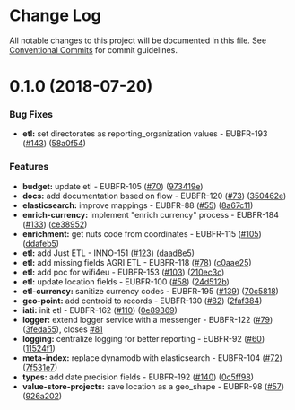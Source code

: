 # Change Log

All notable changes to this project will be documented in this file.
See [Conventional Commits](https://conventionalcommits.org) for commit guidelines.

<a name="0.1.0"></a>
# 0.1.0 (2018-07-20)


### Bug Fixes

* **etl:** set directorates as reporting_organization values - EUBFR-193 ([#143](https://github.com/ec-europa/eubfr-data-lake/issues/143)) ([58a0f54](https://github.com/ec-europa/eubfr-data-lake/commit/58a0f54))


### Features

* **budget:** update etl - EUBFR-105 ([#70](https://github.com/ec-europa/eubfr-data-lake/issues/70)) ([973419e](https://github.com/ec-europa/eubfr-data-lake/commit/973419e))
* **docs:** add documentation based on flow - EUBFR-120 ([#73](https://github.com/ec-europa/eubfr-data-lake/issues/73)) ([350462e](https://github.com/ec-europa/eubfr-data-lake/commit/350462e))
* **elasticsearch:** improve mappings - EUBFR-88 ([#55](https://github.com/ec-europa/eubfr-data-lake/issues/55)) ([8a67c11](https://github.com/ec-europa/eubfr-data-lake/commit/8a67c11))
* **enrich-currency:** implement "enrich currency" process - EUBFR-184 ([#133](https://github.com/ec-europa/eubfr-data-lake/issues/133)) ([ce38952](https://github.com/ec-europa/eubfr-data-lake/commit/ce38952))
* **enrichment:** get nuts code from coordinates - EUBFR-115 ([#105](https://github.com/ec-europa/eubfr-data-lake/issues/105)) ([ddafeb5](https://github.com/ec-europa/eubfr-data-lake/commit/ddafeb5))
* **etl:** add Just ETL - INNO-151 ([#123](https://github.com/ec-europa/eubfr-data-lake/issues/123)) ([daad8e5](https://github.com/ec-europa/eubfr-data-lake/commit/daad8e5))
* **etl:** add missing fields AGRI ETL - EUBFR-118 ([#78](https://github.com/ec-europa/eubfr-data-lake/issues/78)) ([c0aae25](https://github.com/ec-europa/eubfr-data-lake/commit/c0aae25))
* **etl:** add poc for wifi4eu - EUBFR-153 ([#103](https://github.com/ec-europa/eubfr-data-lake/issues/103)) ([210ec3c](https://github.com/ec-europa/eubfr-data-lake/commit/210ec3c))
* **etl:** update location fields - EUBFR-100 ([#58](https://github.com/ec-europa/eubfr-data-lake/issues/58)) ([24d512b](https://github.com/ec-europa/eubfr-data-lake/commit/24d512b))
* **etl-currency:** sanitize currency codes - EUBFR-195 ([#139](https://github.com/ec-europa/eubfr-data-lake/issues/139)) ([70c5818](https://github.com/ec-europa/eubfr-data-lake/commit/70c5818))
* **geo-point:** add centroid to records - EUBFR-130 ([#82](https://github.com/ec-europa/eubfr-data-lake/issues/82)) ([2faf384](https://github.com/ec-europa/eubfr-data-lake/commit/2faf384))
* **iati:** init etl - EUBFR-162 ([#110](https://github.com/ec-europa/eubfr-data-lake/issues/110)) ([0e89369](https://github.com/ec-europa/eubfr-data-lake/commit/0e89369))
* **logger:** extend logger service with a messenger - EUBFR-122 ([#79](https://github.com/ec-europa/eubfr-data-lake/issues/79)) ([3feda55](https://github.com/ec-europa/eubfr-data-lake/commit/3feda55)), closes [#81](https://github.com/ec-europa/eubfr-data-lake/issues/81)
* **logging:** centralize logging for better reporting - EUBFR-92 ([#60](https://github.com/ec-europa/eubfr-data-lake/issues/60)) ([11524f1](https://github.com/ec-europa/eubfr-data-lake/commit/11524f1))
* **meta-index:** replace dynamodb with elasticsearch - EUBFR-104 ([#72](https://github.com/ec-europa/eubfr-data-lake/issues/72)) ([7f531e7](https://github.com/ec-europa/eubfr-data-lake/commit/7f531e7))
* **types:** add date precision fields - EUBFR-192 ([#140](https://github.com/ec-europa/eubfr-data-lake/issues/140)) ([0c5ff98](https://github.com/ec-europa/eubfr-data-lake/commit/0c5ff98))
* **value-store-projects:** save location as a geo_shape - EUBFR-98 ([#57](https://github.com/ec-europa/eubfr-data-lake/issues/57)) ([926a202](https://github.com/ec-europa/eubfr-data-lake/commit/926a202))
